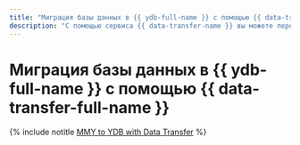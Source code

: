 ```yaml
---
title: "Миграция базы данных в {{ ydb-full-name }} с помощью {{ data-transfer-full-name }}"
description: "С помощью сервиса {{ data-transfer-name }} вы можете перенести данные из кластера-источника {{ mmy-name }} в {{ ydb-name }}."
---
```


# Миграция базы данных в {{ ydb-full-name }} с помощью {{ data-transfer-full-name }}

{% include notitle [MMY to YDB with Data Transfer](../../_tutorials/dataplatform/mmy-ydb-migration.md) %}
